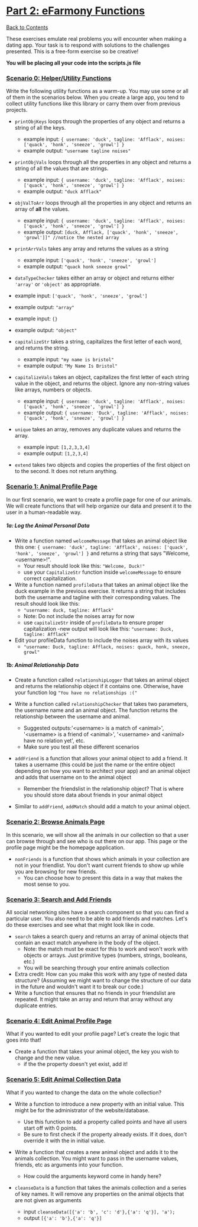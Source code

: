 # [Part 2: eFarmony Functions](id:pt2)
[Back to Contents](#top)

These exercises emulate real problems you will encounter when making a dating app. Your task is to respond with solutions to the challenges presented. This is a free-form exercise so be creative!

**You will be placing all your code into the scripts.js file** 


### [Scenario 0: Helper/Utility Functions](id:utility)
Write the following utility functions as a warm-up. You may use some or all of them in the scenarios below. When you create a large app, you tend to collect utility functions like this library or carry them over from previous projects. 

- `printObjKeys` loops through the properties of any object and returns a string of all the keys. 
  - example input: `{ username: 'duck', tagline: 'Afflack', noises: ['quack', 'honk', 'sneeze', 'growl'] }` 
  - example output: `"username tagline noises"`   

- `printObjVals` loops through all the properties in any object and returns a string of all the values that are strings.
  - example input: `{ username: 'duck', tagline: 'Afflack', noises: ['quack', 'honk', 'sneeze', 'growl'] }` 
  - example output: `"duck Afflack"` 

- `objValToArr` loops through all the properties in any object and returns an array of **all** the values.
  - example input: `{ username: 'duck', tagline: 'Afflack', noises: ['quack', 'honk', 'sneeze', 'growl'] }` 
  - example output: `[duck, Afflack, ['quack', 'honk', 'sneeze', 'growl']]" //notice the nested array` 

- `printArrVals` takes any array and returns the values as a string 
  - example input: `['quack', 'honk', 'sneeze', 'growl']` 
  - example output: `"quack honk sneeze growl"`

-  `dataTypeChecker` takes either an array or object and returns either `'array'` or `'object'` as appropriate.
  - example input: `['quack', 'honk', 'sneeze', 'growl']` 
  - example output: `"array"`
  - example input: `{}` 
  - example output: `"object"`
  
- `capitalizeStr` takes a string, capitalizes the first letter of each word, and returns the string.
  - example input: `"my name is bristol"` 
  - example output: `"My Name Is Bristol"`
  
- `capitalizeVals` takes an object, capitalizes the first letter of each string value in the object, and returns the object. Ignore any non-string values like arrays, numbers or objects.
  - example input: `{ username: 'duck', tagline: 'Afflack', noises: ['quack', 'honk', 'sneeze', 'growl'] }` 
  - example output: `{ username: 'Duck', tagline: 'Afflack', noises: ['quack', 'honk', 'sneeze', 'growl'] }`
  
- `unique` takes an array, removes any duplicate values and returns the array.
  - example input: `[1,2,3,3,4]` 
  - example output: `[1,2,3,4]`

- `extend` takes two objects and copies the properties of the first object on to the second. It does not return anything. 

### [Scenario 1: Animal Profile Page](id:profile)
In our first scenario, we want to create a profile page for one of our animals. We will create functions that will help organize our data and present it to the user in a human-readable way.

##### 1a: Log the Animal Personal Data
- Write a function named `welcomeMessage` that takes an animal object like this one: `{ username: 'duck', tagline: 'Afflack', noises: ['quack', 'honk', 'sneeze', 'growl'] }` 
  and returns a string that says "Welcome, \<username>!".
  - Your result should look like this: `"Welcome, Duck!"`
  - use your `CapitalizeStr` function inside `welcomeMessage` to ensure correct capitalization.
- Write a function named `profileData` that takes an animal object like the duck example in the previous exercise. It returns a string that includes both the username and tagline with their corresponding values. The result should look like this:
  - `"username: duck, tagline: Afflack"`
  - Note: Do not include the noises array for now
  - use `capitalizeStr` inside of `profileData` to ensure proper capitalization
    -new output will look like this: `"username: Duck, tagline: Afflack"`
- Edit your profileData function to include the noises array with its values
  - `"username: Duck, tagline: Afflack, noises: quack, honk, sneeze, growl"` 

  
##### 1b: Animal Relationship Data
- Create a function called `relationshipLogger` that takes an animal object and returns the relationship object if it contains one. Otherwise, have your function log `"You have no relationships :("` 

- Write a function called `relationshipChecker` that takes two parameters, the username name and an animal object. The function returns the relationship between the username and animal. 
  - Suggested outputs:'\<username> is a match of \<animal>', '\<username> is a friend of \<animal>', '\<username> and \<animal> have no relation yet', etc. 
  - Make sure you test all these different scenarios
- `addFriend` is a function that allows your animal object to add a friend. It takes a username (this could be just the name or the entire object depending on how you want to architect your app) and an animal object and adds that username on to the animal object 
  - Remember the friendslist in the relationship object? That is where you should store data about friends in your animal object
- Similar to `addFriend`, `addMatch` should add a match to your animal object. 
    
### [Scenario 2: Browse Animals Page](id:browse)
In this scenario, we will show all the animals in our collection so that a user can browse through and see who is out there on our app. This page or the profile page might be the homepage application.

- `nonFriends` is a function that shows which animals in your collection are not in your friendlist. You don't want current friends to show up while you are browsing for new friends.
  - You can choose how to present this data in a way that makes the most sense to you.

### [Scenario 3: Search and Add Friends](id:search)
All social networking sites have a search component so that you can find a particular user. You also need to be able to add friends and matches. Let's do these exercises and see what that might look like in code. 

- `search` takes a search query and returns an array of animal objects that contain an exact match anywhere in the body of the object. 
  - Note: the match must be exact for this to work and won't work with objects or arrays. Just primitive types (numbers, strings, booleans, etc.) 
  - You will be searching through your entire animals collection
- Extra credit: How can you make this work with any type of nested data structure? (Assuming we might want to change the structure of our data in the future and wouldn't want it to break our code.)
- Write a function that ensures that no friends in your friendslist are repeated. It might take an array and return that array without any duplicate entries.

### [Scenario 4: Edit Animal Profile Page](id:editprofile)
What if you wanted to edit your profile page? Let's create the logic that goes into that!

- Create a function that takes your animal object, the key you wish to change and the new value.
  - if the the property doesn't yet exist, add it! 
  

### [Scenario 5: Edit Animal Collection Data](id:editcollection)
What if you wanted to change the data on the whole collection? 

- Write a function to introduce a new property with an initial value. This might be for the administrator of the website/database. 

  - Use this function to add a property called points and have all users start off with 0 points. 
  - Be sure to first check if the property already exists. If it does, don't override it with the in initial value.

- Write a function that creates a new animal object and adds it to the animals collection. You might want to pass in the username values, friends, etc as arguments into your function. 
  - How could the arguments keyword come in handy here?
- `cleanseData` is a function that takes the animals collection and a series of key names. It will remove any properties on the animal objects that are not given as arguments
  - input `cleanseData([{'a': 'b', 'c': 'd'},{'a': 'q'}], 'a');`
  - output `[{'a': 'b'},{'a': 'q'}]`
